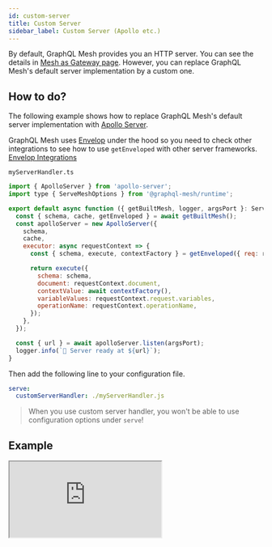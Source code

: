 ```yaml
---
id: custom-server
title: Custom Server
sidebar_label: Custom Server (Apollo etc.)
---
```


By default, GraphQL Mesh provides you an HTTP server. You can see the details in [Mesh as Gateway page](/docs/recipes/as-gateway). However, you can replace GraphQL Mesh's default server implementation by a custom one.

## How to do?

The following example shows how to replace GraphQL Mesh's default server implementation with [Apollo Server](https://apollographql.com/docs/apollo-server).

GraphQL Mesh uses [Envelop](https://envelop.dev) under the hood so you need to check other integrations to see how to use `getEnveloped` with other server frameworks. [Envelop Integrations](https://www.envelop.dev/docs/integrations)

`myServerHandler.ts`

```js
import { ApolloServer } from 'apollo-server';
import type { ServeMeshOptions } from '@graphql-mesh/runtime';

export default async function ({ getBuiltMesh, logger, argsPort }: ServeMeshOptions): Promise<void> {
  const { schema, cache, getEnveloped } = await getBuiltMesh();
  const apolloServer = new ApolloServer({
    schema,
    cache,
    executor: async requestContext => {
      const { schema, execute, contextFactory } = getEnveloped({ req: requestContext.request.http });

      return execute({
        schema: schema,
        document: requestContext.document,
        contextValue: await contextFactory(),
        variableValues: requestContext.request.variables,
        operationName: requestContext.operationName,
      });
    },
  });

  const { url } = await apolloServer.listen(argsPort);
  logger.info(`🚀 Server ready at ${url}`);
}
```

Then add the following line to your configuration file.

```yml
serve:
  customServerHandler: ./myServerHandler.js
```

> When you use custom server handler, you won't be able to use configuration options under `serve`!

## Example

<iframe src="https://codesandbox.io/embed/github/Urigo/graphql-mesh/tree/master/examples/openapi-location-weather?fontsize=14&hidenavigation=1&theme=dark"
    style={{width:"100%", height:"500px", border:"0", borderRadius: "4px", overflow:"hidden"}}
    title="typescript-location-weather-example"
    allow="accelerometer; ambient-light-sensor; camera; encrypted-media; geolocation; gyroscope; hid; microphone; midi; payment; usb; vr; xr-spatial-tracking"
    sandbox="allow-forms allow-modals allow-popups allow-presentation allow-same-origin allow-scripts" />

